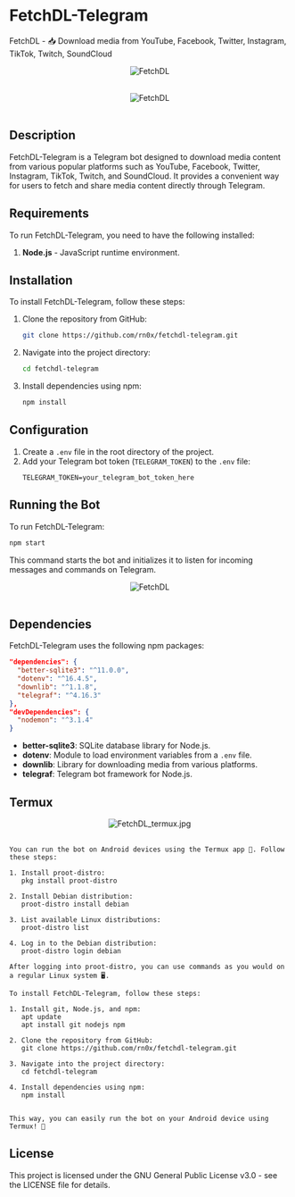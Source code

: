 # FetchDL-Telegram

FetchDL - 📥 Download media from YouTube, Facebook, Twitter, Instagram, TikTok, Twitch, SoundCloud

<div align="center">

<img align="center" src = "https://komarev.com/ghpvc/?username=rn0x-FetchDL&label=REPOSITORY+VIEWS&style=for-the-badge" alt ="FetchDL"> <br><br>

<img align="center" src = "./extras/FetchDL.jpg" alt ="FetchDL"> <br><br>


</div>

## Description
FetchDL-Telegram is a Telegram bot designed to download media content from various popular platforms such as YouTube, Facebook, Twitter, Instagram, TikTok, Twitch, and SoundCloud. It provides a convenient way for users to fetch and share media content directly through Telegram.

## Requirements
To run FetchDL-Telegram, you need to have the following installed:
1. **Node.js** - JavaScript runtime environment.

## Installation
To install FetchDL-Telegram, follow these steps:
1. Clone the repository from GitHub:
   ```bash
   git clone https://github.com/rn0x/fetchdl-telegram.git
   ```
2. Navigate into the project directory:
   ```bash
   cd fetchdl-telegram
   ```
3. Install dependencies using npm:
   ```bash
   npm install
   ```

## Configuration
1. Create a `.env` file in the root directory of the project.
2. Add your Telegram bot token (`TELEGRAM_TOKEN`) to the `.env` file:
   ```
   TELEGRAM_TOKEN=your_telegram_bot_token_here
   ```

## Running the Bot
To run FetchDL-Telegram:
```bash
npm start
```
This command starts the bot and initializes it to listen for incoming messages and commands on Telegram.

<div align="center">

<img align="center" src = "./extras/Screenshot_2024-06-27.jpg" alt ="FetchDL"> <br><br>


</div>

## Dependencies
FetchDL-Telegram uses the following npm packages:
```json
"dependencies": {
  "better-sqlite3": "^11.0.0",
  "dotenv": "^16.4.5",
  "downlib": "^1.1.8",
  "telegraf": "^4.16.3"
},
"devDependencies": {
  "nodemon": "^3.1.4"
}
```
- **better-sqlite3**: SQLite database library for Node.js.
- **dotenv**: Module to load environment variables from a `.env` file.
- **downlib**: Library for downloading media from various platforms.
- **telegraf**: Telegram bot framework for Node.js.


## Termux 

<div align="center">

<img align="center" src = "./extras/termux.jpg" alt ="FetchDL_termux.jpg"> <br><br>

</div>

```
You can run the bot on Android devices using the Termux app 📱. Follow these steps:

1. Install proot-distro:
   pkg install proot-distro

2. Install Debian distribution:
   proot-distro install debian

3. List available Linux distributions:
   proot-distro list

4. Log in to the Debian distribution:
   proot-distro login debian

After logging into proot-distro, you can use commands as you would on a regular Linux system 🖥️.

To install FetchDL-Telegram, follow these steps:

1. Install git, Node.js, and npm:
   apt update
   apt install git nodejs npm

2. Clone the repository from GitHub:
   git clone https://github.com/rn0x/fetchdl-telegram.git

3. Navigate into the project directory:
   cd fetchdl-telegram

4. Install dependencies using npm:
   npm install


This way, you can easily run the bot on your Android device using Termux! 🚀
```

## License
This project is licensed under the GNU General Public License v3.0 - see the LICENSE file for details.